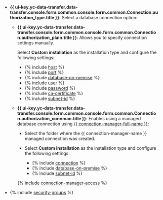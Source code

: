 
* **{{ ui-key.yc-data-transfer.data-transfer.console.form.common.console.form.common.Connection.authorization_type.title }}**: Select a database connection option:

    * **{{ ui-key.yc-data-transfer.data-transfer.console.form.common.console.form.common.Connection.authorization_plain.title }}**: Allows you to specify connection settings manually.

        Select **Custom installation** as the installation type and configure the following settings:

        * {% include [host](../../fields/postgresql/ui/host.md) %}
        * {% include [port](../../fields/postgresql/ui/port.md) %}
        * {% include [database-on-premise](../../fields/postgresql/ui/database-on-premise.md) %}
        * {% include [user](../../fields/postgresql/ui/user.md) %}
        * {% include [password](../../fields/postgresql/ui/password.md) %}
        * {% include [ca-certificate](../../fields/postgresql/ui/ca-certificate.md) %}
        * {% include [subnet-id](../../fields/postgresql/ui/subnet-id.md) %}

    * **{{ ui-key.yc-data-transfer.data-transfer.console.form.common.console.form.common.Connection.authorization_connman.title }}**: Enables using a managed database connection using [{{ connection-manager-full-name }}](../../../../metadata-hub/quickstart/connection-manager.md):

        * Select the folder where the {{ connection-manager-name }} managed connection was created.
        * Select **Custom installation** as the installation type and configure the following settings:

            * {% include [connection](../../fields/postgresql/ui/connection.md) %}
            * {% include [database-on-premise](../../fields/postgresql/ui/database-on-premise.md) %}
            * {% include [subnet-id](../../fields/postgresql/ui/subnet-id.md) %}

        {% include [connection-manager-access](../../notes/connection-manager-access.md) %}

* {% include [security-groups](../../fields/postgresql/ui/security-groups.md) %}

